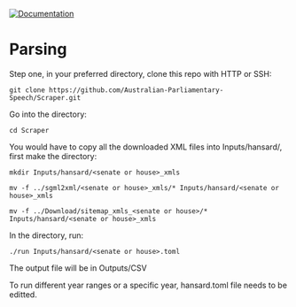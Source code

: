 [![Documentation](https://github.com/Australian-Parliamentary-Speech/Scraper/actions/workflows/documentation.yml/badge.svg)](https://australian-parliamentary-speech.github.io/House_Scraper/)

# Parsing

Step one, in your preferred directory, clone this repo with HTTP or SSH:
```
git clone https://github.com/Australian-Parliamentary-Speech/Scraper.git
```

Go into the directory:
```
cd Scraper
```

You would have to copy all the downloaded XML files into Inputs/hansard/, first make the directory:

```
mkdir Inputs/hansard/<senate or house>_xmls
```

```
mv -f ../sgml2xml/<senate or house>_xmls/* Inputs/hansard/<senate or house>_xmls
```
```
mv -f ../Download/sitemap_xmls_<senate or house>/* Inputs/hansard/<senate or house>_xmls
```

In the directory, run:
```
./run Inputs/hansard/<senate or house>.toml
```
The output file will be in Outputs/<Senate or House>CSV

To run different year ranges or a specific year, hansard.toml file needs to be editted.


